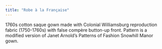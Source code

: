 ```yaml
---
title: "Robe à la Française"
---
```


1760s cotton saque gown made with Colonial Williamsburg reproduction fabric (1750-1760s) with false compère button-up front. Pattern is a modified version of Janet Arnold’s Patterns of Fashion Snowhill Manor gown.